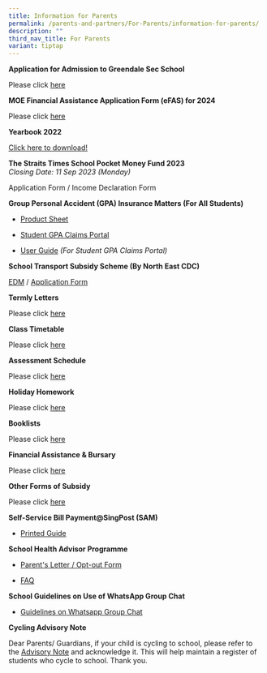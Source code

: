 ```yaml
---
title: Information for Parents
permalink: /parents-and-partners/For-Parents/information-for-parents/
description: ""
third_nav_title: For Parents
variant: tiptap
---
```

<p><strong>Application for Admission to Greendale Sec School</strong>
</p>
<p>Please click <a href="https://go.gov.sg/gdss-application-for-admission" rel="noopener noreferrer nofollow" target="_blank">here</a>
</p>
<p><strong>MOE Financial Assistance Application Form (eFAS) for 2024</strong>
</p>
<p>Please click <a href="https://form.gov.sg/64e2f8f73f582600139f54ac" rel="noopener noreferrer nofollow" target="_blank">here</a>
</p>
<p><strong>Yearbook 2022</strong>
</p>
<p><a href="https://drive.google.com/file/d/1S1Tnfj6Xc_Kru5SdVkbIzSIbSyGBumtn/view?usp=sharing" rel="noopener noreferrer nofollow" target="_blank">Click here to download!</a>
</p>
<p><strong>The Straits Times School Pocket Money Fund 2023</strong> 
<br><em>Closing Date: 11 Sep 2023 (Monday)</em>
</p>
<p>Application Form / Income Declaration Form</p>
<p><strong>Group Personal Accident (GPA) Insurance Matters (For All Students)</strong>
</p>
<ul data-tight="true" class="tight">
<li>
<p><a href="/files/Product_Fact_Sheet__Year_2024_May__Revised.pdf" rel="noopener noreferrer nofollow" target="_blank">Product Sheet</a>
</p>
</li>
<li>
<p><a href="https://studentgpa.incomegroupins.com.sg/#/dashboard" rel="noopener noreferrer nofollow" target="_blank">Student GPA Claims Portal</a>
</p>
</li>
<li>
<p><a href="/files/student-gpa-user-guide-parent.pdf" rel="noopener noreferrer nofollow" target="_blank">User Guide</a>  <em>(For Student GPA Claims Portal)</em>
</p>
</li>
</ul>
<p><strong>School Transport Subsidy Scheme (By North East CDC)</strong>
</p>
<p><a href="/files/School-Transport-Subsidy-Scheme-EDM.pdf" rel="noopener noreferrer nofollow" target="_blank">EDM</a> /
<a href="https://go.gov.sg/neasrf" rel="noopener noreferrer nofollow" target="_blank">Application Form</a>
</p>
<p><strong>Termly Letters</strong>
</p>
<p>Please click <a href="/parents-partners/parent-support/parent-engagement/notification-to-parents/termly-letters/" rel="noopener noreferrer nofollow" target="_blank">here</a>
</p>
<p><strong>Class Timetable</strong>
</p>
<p>Please click <a href="/student-admin-services/students/class-timetable/" rel="noopener noreferrer nofollow" target="_blank">here</a>
</p>
<p><strong>Assessment Schedule</strong>
</p>
<p>Please click <a href="/student-admin-services/students/assessment-schedule/" rel="noopener noreferrer nofollow" target="_blank">here</a>
</p>
<p><strong>Holiday Homework</strong>
</p>
<p>Please click <a href="/student-admin-services/students/holiday-homework/" rel="noopener noreferrer nofollow" target="_blank">here</a>
</p>
<p><strong>Booklists</strong>
</p>
<p>Please click <a href="/student-admin-services/students/booklists/" rel="noopener noreferrer nofollow" target="_blank">here</a>
</p>
<p><strong>Financial Assistance &amp; Bursary</strong>
</p>
<p>Please click <a href="/student-admin-services/administration/financial-assistance-bursary/" rel="noopener noreferrer nofollow" target="_blank">here</a>
</p>
<p><strong>Other Forms of Subsidy</strong>
</p>
<p>Please click <a href="/student-admin-services/administration/other-forms-of-subsidy/" rel="noopener noreferrer nofollow" target="_blank">here</a>
</p>
<p><strong>Self-Service Bill Payment@SingPost (SAM)</strong>
</p>
<ul data-tight="true" class="tight">
<li>
<p><a href="/files/Printed-Guide-final.pdf" rel="noopener noreferrer nofollow" target="_blank">Printed Guide</a>
</p>
</li>
</ul>
<p><strong>School Health Advisor Programme</strong>
</p>
<ul data-tight="true" class="tight">
<li>
<p><a href="/files/SHA-Parents-Letter_Opt-Out-Form-2019.pdf" rel="noopener noreferrer nofollow" target="_blank">Parent's Letter / Opt-out Form</a>
</p>
</li>
<li>
<p><a href="/files/SHA-FAQ.pdf" rel="noopener noreferrer nofollow" target="_blank">FAQ</a>
</p>
</li>
</ul>
<p><strong>School Guidelines on Use of WhatsApp Group Chat</strong>
</p>
<ul data-tight="true" class="tight">
<li>
<p><a href="/files/Guidelines-on-WhatsApp-group-chats.pdf" rel="noopener noreferrer nofollow" target="_blank">Guidelines on Whatsapp Group Chat</a>
</p>
</li>
</ul>
<p><strong>Cycling Advisory Note</strong>
</p>
<p>Dear Parents/ Guardians, if your child is cycling to school, please refer
to the&nbsp;<a href="https://form.gov.sg/61c2b2fb1dd3cd0013b089e1" rel="noopener noreferrer nofollow" target="_blank">Advisory Note</a>&nbsp;and
acknowledge it. This will help maintain a register of students who cycle
to school. Thank you.</p>